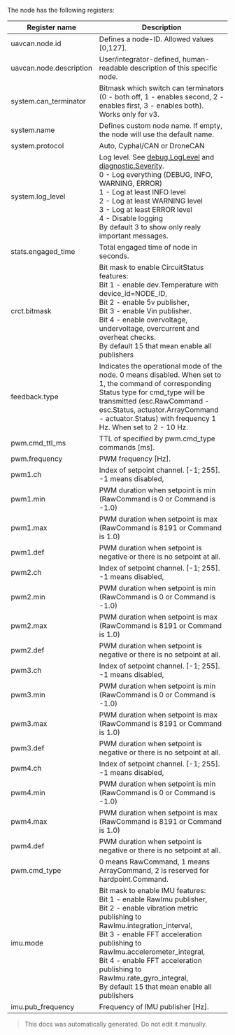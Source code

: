 The node has the following registers:

| Register name           | Description |
| ----------------------- | ----------- |
| uavcan.node.id          | Defines a node-ID. Allowed values [0,127]. |
| uavcan.node.description | User/integrator-defined, human-readable description of this specific node. |
| system.can_terminator   | Bitmask which switch can terminators (0 - both off, 1 - enables second, 2 - enables first, 3 - enables both). Works only for v3. |
| system.name             | Defines custom node name. If empty, the node will use the default name. |
| system.protocol         | Auto, Cyphal/CAN or DroneCAN |
| system.log_level        | Log level. See [debug.LogLevel](https://dronecan.github.io/Specification/7._List_of_standard_data_types/#loglevel) and [diagnostic.Severity](https://github.com/OpenCyphal/public_regulated_data_types/blob/master/uavcan/diagnostic/Severity.1.0.dsdl). </br> 0 - Log everything (DEBUG, INFO, WARNING, ERROR) </br> 1 - Log at least INFO level </br> 2 - Log at least WARNING level </br> 3 - Log at least ERROR level </br> 4 - Disable logging </br> By default 3 to show only realy important messages. |
| stats.engaged_time      | Total engaged time of node in seconds. |
| crct.bitmask            | Bit mask to enable CircuitStatus features: </br> Bit 1 - enable dev.Temperature with device_id=NODE_ID, </br> Bit 2 - enable 5v publisher, </br> Bit 3 - enable Vin publisher. </br> Bit 4 - enable overvoltage, undervoltage, overcurrent and overheat checks. </br> By default 15 that mean enable all publishers |
| feedback.type           | Indicates the operational mode of the node. 0 means disabled. When set to 1, the command of corresponding Status type for cmd_type will be transmitted (esc.RawCommand - esc.Status, actuator.ArrayCommand - actuator.Status) with frequency 1 Hz. When set to 2 - 10 Hz. |
| pwm.cmd_ttl_ms          | TTL of specified by pwm.cmd_type commands [ms]. |
| pwm.frequency           | PWM frequency [Hz]. |
| pwm1.ch                 | Index of setpoint channel. [-1; 255]. -1 means disabled, |
| pwm1.min                | PWM duration when setpoint is min (RawCommand is 0 or Command is -1.0) |
| pwm1.max                | PWM duration when setpoint is max (RawCommand is 8191 or Command is 1.0) |
| pwm1.def                | PWM duration when setpoint is negative or there is no setpoint at all. |
| pwm2.ch                 | Index of setpoint channel. [-1; 255]. -1 means disabled, |
| pwm2.min                | PWM duration when setpoint is min (RawCommand is 0 or Command is -1.0) |
| pwm2.max                | PWM duration when setpoint is max (RawCommand is 8191 or Command is 1.0) |
| pwm2.def                | PWM duration when setpoint is negative or there is no setpoint at all. |
| pwm3.ch                 | Index of setpoint channel. [-1; 255]. -1 means disabled, |
| pwm3.min                | PWM duration when setpoint is min (RawCommand is 0 or Command is -1.0) |
| pwm3.max                | PWM duration when setpoint is max (RawCommand is 8191 or Command is 1.0) |
| pwm3.def                | PWM duration when setpoint is negative or there is no setpoint at all. |
| pwm4.ch                 | Index of setpoint channel. [-1; 255]. -1 means disabled, |
| pwm4.min                | PWM duration when setpoint is min (RawCommand is 0 or Command is -1.0) |
| pwm4.max                | PWM duration when setpoint is max (RawCommand is 8191 or Command is 1.0) |
| pwm4.def                | PWM duration when setpoint is negative or there is no setpoint at all. |
| pwm.cmd_type            | 0 means RawCommand, 1 means ArrayCommand, 2 is reserved for hardpoint.Command. |
| imu.mode                | Bit mask to enable IMU features: </br> Bit 1 - enable RawImu publisher, </br> Bit 2 - enable vibration metric publishing to RawImu.integration_interval, </br> Bit 3 - enable FFT acceleration publishing to RawImu.accelerometer_integral, </br> Bit 4 - enable FFT acceleration publishing to RawImu.rate_gyro_integral, </br> By default 15 that mean enable all publishers |
| imu.pub_frequency       | Frequency of IMU publisher [Hz]. |

> This docs was automatically generated. Do not edit it manually.

